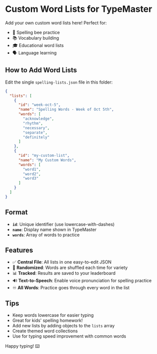 # Custom Word Lists for TypeMaster

Add your own custom word lists here! Perfect for:
- 📝 Spelling bee practice
- 📚 Vocabulary building
- 🎓 Educational word lists
- 🗣️ Language learning

## How to Add Word Lists

Edit the single `spelling-lists.json` file in this folder:

```json
{
  "lists": [
    {
      "id": "week-oct-5",
      "name": "Spelling Words - Week of Oct 5th",
      "words": [
        "acknowledge",
        "rhythm",
        "necessary",
        "separate",
        "definitely"
      ]
    },
    {
      "id": "my-custom-list",
      "name": "My Custom Words",
      "words": [
        "word1",
        "word2",
        "word3"
      ]
    }
  ]
}
```

## Format

- **`id`**: Unique identifier (use lowercase-with-dashes)
- **`name`**: Display name shown in TypeMaster
- **`words`**: Array of words to practice

## Features

- ✅ **Central File**: All lists in one easy-to-edit JSON
- 🔀 **Randomized**: Words are shuffled each time for variety
- 📊 **Tracked**: Results are saved to your leaderboard
- 🔊 **Text-to-Speech**: Enable voice pronunciation for spelling practice
- ♾️ **All Words**: Practice goes through every word in the list

## Tips

- Keep words lowercase for easier typing
- Great for kids' spelling homework!
- Add new lists by adding objects to the `lists` array
- Create themed word collections
- Use for typing speed improvement with common words

Happy typing! ⌨️

